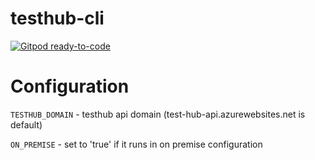 # testhub-cli


[![Gitpod ready-to-code](https://img.shields.io/badge/Gitpod-ready--to--code-blue?logo=gitpod)](https://gitpod.io/#https://github.com/testhub-io/testhub-cli)


# Configuration 
`TESTHUB_DOMAIN` - testhub api domain (test-hub-api.azurewebsites.net is default)

`ON_PREMISE` - set to 'true' if it runs in on premise configuration
